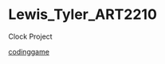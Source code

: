 # Lewis_Tyler_ART2210

Clock Project

[codinggame](https://talewis98.github.io/Lewis_Tyler_ART2210/CodingGame/emptyexample/index.html)